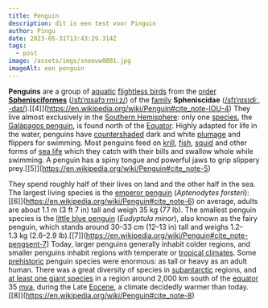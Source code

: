 ```yaml
---
title: Penguin
description: dit is een test voor Pinguin
author: Pingu
date: 2023-05-31T13:43:29.314Z
tags:
  - post
image: /assets/imgs/sneeuw0001.jpg
imageAlt: een penguin
---
```

**Penguins** are a group of [aquatic](https://en.wikipedia.org/wiki/Water_bird "Water bird") [flightless birds](https://en.wikipedia.org/wiki/Flightless_bird "Flightless bird") from the [order](https://en.wikipedia.org/wiki/Order_(biology) "Order (biology)") **[Sphenisciformes](https://en.wikipedia.org/wiki/List_of_Sphenisciformes_by_population "List of Sphenisciformes by population")** ([/sfɪˈnɪsəfɔːrmiːz/](https://en.wikipedia.org/wiki/Help:IPA/English "Help:IPA/English")) of the [family](https://en.wikipedia.org/wiki/Family_(biology) "Family (biology)") **Spheniscidae** ([/sfɪˈnɪsɪdiː, -daɪ/](https://en.wikipedia.org/wiki/Help:IPA/English "Help:IPA/English")).[\[4]](https://en.wikipedia.org/wiki/Penguin#cite_note-IOU-4) They live almost exclusively in the [Southern Hemisphere](https://en.wikipedia.org/wiki/Southern_Hemisphere "Southern Hemisphere"): only one [species](https://en.wikipedia.org/wiki/Species "Species"), the [Galápagos penguin](https://en.wikipedia.org/wiki/Gal%C3%A1pagos_penguin "Galápagos penguin"), is found north of the [Equator](https://en.wikipedia.org/wiki/Equator "Equator"). Highly adapted for life in the water, penguins have [countershaded](https://en.wikipedia.org/wiki/Countershading "Countershading") dark and white [plumage](https://en.wikipedia.org/wiki/Plumage "Plumage") and flippers for swimming. Most penguins feed on [krill](https://en.wikipedia.org/wiki/Krill "Krill"), [fish](https://en.wikipedia.org/wiki/Fish "Fish"), [squid](https://en.wikipedia.org/wiki/Squid "Squid") and other forms of [sea life](https://en.wikipedia.org/wiki/Sea_life "Sea life") which they catch with their bills and swallow whole while swimming. A penguin has a spiny tongue and powerful jaws to grip slippery prey.[\[5]](https://en.wikipedia.org/wiki/Penguin#cite_note-5)

They spend roughly half of their lives on land and the other half in the sea. The largest living species is the [emperor penguin](https://en.wikipedia.org/wiki/Emperor_penguin "Emperor penguin") (*Aptenodytes forsteri*):[\[6]](https://en.wikipedia.org/wiki/Penguin#cite_note-6) on average, adults are about 1.1 m (3 ft 7 in) tall and weigh 35 kg (77 lb). The smallest penguin species is the [little blue penguin](https://en.wikipedia.org/wiki/Little_penguin "Little penguin") (*Eudyptula minor*), also known as the fairy penguin, which stands around 30–33 cm (12–13 in) tall and weighs 1.2–1.3 kg (2.6–2.9 lb).[\[7]](https://en.wikipedia.org/wiki/Penguin#cite_note-pengsent-7) Today, larger penguins generally inhabit colder regions, and smaller penguins inhabit regions with temperate or [tropical climates](https://en.wikipedia.org/wiki/Tropical_climate "Tropical climate"). Some [prehistoric](https://en.wikipedia.org/wiki/Prehistoric "Prehistoric") penguin species were enormous: as tall or heavy as an adult human. There was a great diversity of species in [subantarctic](https://en.wikipedia.org/wiki/Subantarctic "Subantarctic") regions, and [at least one giant species](https://en.wikipedia.org/wiki/Palaeeudyptes_klekowskii "Palaeeudyptes klekowskii") in a region around 2,000 km south of the [equator](https://en.wikipedia.org/wiki/Equator "Equator") 35 [mya](https://en.wikipedia.org/wiki/Mya_(unit) "Mya (unit)"), during the Late [Eocene](https://en.wikipedia.org/wiki/Eocene "Eocene"), a climate decidedly warmer than today.[\[8]](https://en.wikipedia.org/wiki/Penguin#cite_note-8)